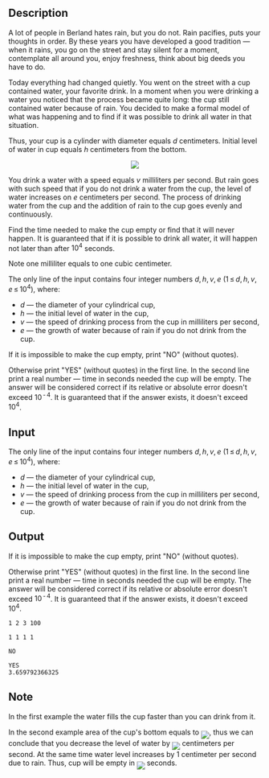 ## Description

<div><p>A lot of people in Berland hates rain, but you do not. Rain pacifies, puts your thoughts in order. By these years you have developed a good tradition — when it rains, you go on the street and stay silent for a moment, contemplate all around you, enjoy freshness, think about big deeds you have to do. </p><p>Today everything had changed quietly. You went on the street with a cup contained water, your favorite drink. In a moment when you were drinking a water you noticed that the process became quite long: the cup still contained water because of rain. You decided to make a formal model of what was happening and to find if it was possible to drink all water in that situation. </p><p>Thus, your cup is a cylinder with diameter equals <span class="tex-span"><i>d</i></span> centimeters. Initial level of water in cup equals <span class="tex-span"><i>h</i></span> centimeters from the bottom. </p><center> <img class="tex-graphics" src="file://ulNEwKyF.png" style="max-width: 100.0%;max-height: 100.0%;"> </center><p>You drink a water with a speed equals <span class="tex-span"><i>v</i></span> milliliters per second. But rain goes with such speed that if you do not drink a water from the cup, the level of water increases on <span class="tex-span"><i>e</i></span> centimeters per second. The process of drinking water from the cup and the addition of rain to the cup goes evenly and continuously. </p><p>Find the time needed to make the cup empty or find that it will never happen. It is guaranteed that if it is possible to drink all water, it will happen not later than after <span class="tex-span">10<sup class="upper-index">4</sup></span> seconds.</p><p>Note one milliliter equals to one cubic centimeter.</p></div><div class="input-specification"><p>The only line of the input contains four integer numbers <span class="tex-span"><i>d</i>, <i>h</i>, <i>v</i>, <i>e</i></span> (<span class="tex-span">1 ≤ <i>d</i>, <i>h</i>, <i>v</i>, <i>e</i> ≤ 10<sup class="upper-index">4</sup></span>), where:</p><ul> <li> <span class="tex-span"><i>d</i></span> — the diameter of your cylindrical cup, </li><li> <span class="tex-span"><i>h</i></span> — the initial level of water in the cup, </li><li> <span class="tex-span"><i>v</i></span> — the speed of drinking process from the cup in milliliters per second, </li><li> <span class="tex-span"><i>e</i></span> — the growth of water because of rain if you do not drink from the cup. </li></ul></div><div class="output-specification"><p>If it is impossible to make the cup empty, print "<span class="tex-font-style-tt">NO</span>" (without quotes).</p><p>Otherwise print "<span class="tex-font-style-tt">YES</span>" (without quotes) in the first line. In the second line print a real number — time in seconds needed the cup will be empty. The answer will be considered correct if its relative or absolute error doesn't exceed <span class="tex-span">10<sup class="upper-index"> - 4</sup></span>. It is guaranteed that if the answer exists, it doesn't exceed <span class="tex-span">10<sup class="upper-index">4</sup></span>.</p></div>

## Input

<p>The only line of the input contains four integer numbers <span class="tex-span"><i>d</i>, <i>h</i>, <i>v</i>, <i>e</i></span> (<span class="tex-span">1 ≤ <i>d</i>, <i>h</i>, <i>v</i>, <i>e</i> ≤ 10<sup class="upper-index">4</sup></span>), where:</p><ul> <li> <span class="tex-span"><i>d</i></span> — the diameter of your cylindrical cup, </li><li> <span class="tex-span"><i>h</i></span> — the initial level of water in the cup, </li><li> <span class="tex-span"><i>v</i></span> — the speed of drinking process from the cup in milliliters per second, </li><li> <span class="tex-span"><i>e</i></span> — the growth of water because of rain if you do not drink from the cup. </li></ul>

## Output

<p>If it is impossible to make the cup empty, print "<span class="tex-font-style-tt">NO</span>" (without quotes).</p><p>Otherwise print "<span class="tex-font-style-tt">YES</span>" (without quotes) in the first line. In the second line print a real number — time in seconds needed the cup will be empty. The answer will be considered correct if its relative or absolute error doesn't exceed <span class="tex-span">10<sup class="upper-index"> - 4</sup></span>. It is guaranteed that if the answer exists, it doesn't exceed <span class="tex-span">10<sup class="upper-index">4</sup></span>.</p>





```input1
1 2 3 100

```




```input2
1 1 1 1

```




```output1
NO

```




```output2
YES
3.659792366325

```



## Note

<p>In the first example the water fills the cup faster than you can drink from it.</p><p>In the second example area of the cup's bottom equals to <img align="middle" class="tex-formula" src="file://1Wj6nu9z.png" style="max-width: 100.0%;max-height: 100.0%;">, thus we can conclude that you decrease the level of water by <img align="middle" class="tex-formula" src="file://0KlkM86z.png" style="max-width: 100.0%;max-height: 100.0%;"> centimeters per second. At the same time water level increases by <span class="tex-span">1</span> centimeter per second due to rain. Thus, cup will be empty in <img align="middle" class="tex-formula" src="file://AxneN8L4.png" style="max-width: 100.0%;max-height: 100.0%;"> seconds.</p>

